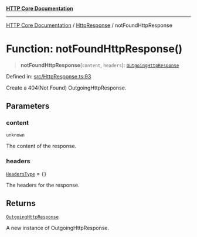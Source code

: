 [**HTTP Core Documentation**](../../README.md)

***

[HTTP Core Documentation](../../README.md) / [HttpResponse](../README.md) / notFoundHttpResponse

# Function: notFoundHttpResponse()

> **notFoundHttpResponse**(`content`, `headers`): [`OutgoingHttpResponse`](../../OutgoingHttpResponse/classes/OutgoingHttpResponse.md)

Defined in: [src/HttpResponse.ts:93](https://github.com/stonemjs/http-core/blob/6577700bdede2420a5df45a338635c35547070ea/src/HttpResponse.ts#L93)

Create a 404(Not Found) OutgoingHttpResponse.

## Parameters

### content

`unknown`

The content of the response.

### headers

[`HeadersType`](../../declarations/type-aliases/HeadersType.md) = `{}`

The headers for the response.

## Returns

[`OutgoingHttpResponse`](../../OutgoingHttpResponse/classes/OutgoingHttpResponse.md)

A new instance of OutgoingHttpResponse.
